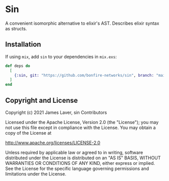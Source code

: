 # Sin

A convenient isomorphic alternative to elixir's AST. Describes
elixir syntax as structs.


## Installation

If using `mix`, add `sin` to your dependencies in `mix.exs`:

```elixir
def deps do
  [
    {:sin, git: "https://github.com/bonfire-networks/sin", branch: "main"}
  ]
end
```

## Copyright and License

Copyright (c) 2021 James Laver, sin Contributors

Licensed under the Apache License, Version 2.0 (the "License");
you may not use this file except in compliance with the License.
You may obtain a copy of the License at

   http://www.apache.org/licenses/LICENSE-2.0

Unless required by applicable law or agreed to in writing, software
distributed under the License is distributed on an "AS IS" BASIS,
WITHOUT WARRANTIES OR CONDITIONS OF ANY KIND, either express or implied.
See the License for the specific language governing permissions and
limitations under the License.
